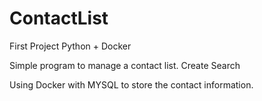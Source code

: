 # ContactList
First Project Python + Docker

Simple program to manage a contact list.
Create
Search

Using Docker with MYSQL to store the contact information.
